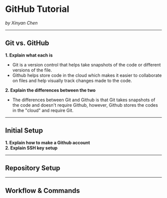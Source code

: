 # GitHub Tutorial

_by Xinyan Chen_

---
## Git vs. GitHub
**1. Explain what each is**  
* Git is a version control that helps take snapshots of the code or different versions of the file.  
* Github helps store code in the cloud which makes it easier to collaborate on files and help visually track changes made to the code.  

**2. Explain the differences between the two**  
* The differences between Git and Github is that Git takes snapshots of the code and doesn't require Github, however, Github stores the codes in the "cloud" and require Git.  

---
## Initial Setup
**1. Explain how to make a Github account**  
**2. Explain SSH key setup**


---
## Repository Setup



---
## Workflow & Commands